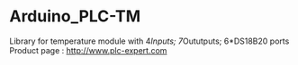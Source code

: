 # Arduino_PLC-TM
Library for temperature module with 4*Inputs; 7*Oututputs; 6*DS18B20 ports
Product page : http://www.plc-expert.com
